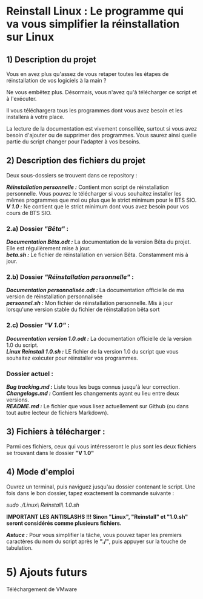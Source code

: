 # Reinstall Linux : Le programme qui va vous simplifier la réinstallation sur Linux

## 1) Description du projet

Vous en avez plus qu'assez de vous retaper toutes les étapes de réinstallation de vos logiciels à la main ?

Ne vous embêtez plus. Désormais, vous n'avez qu'à télécharger ce script et à l'exécuter.

Il vous téléchargera tous les programmes dont vous avez besoin et les installera à votre place.

La lecture de la documentation est vivement conseillée, surtout si vous avez besoin d'ajouter ou de supprimer des programmes. Vous saurez ainsi quelle partie du script changer pour l'adapter à vos besoins.


## 2) Description des fichiers du projet

Deux sous-dossiers se trouvent dans ce repository :  
  
*__Réinstallation personnelle :__* Contient mon script de réinstallation personnelle. Vous pouvez le télécharger si vous souhaitez installer les mêmes programmes que moi ou plus que le strict minimum pour le BTS SIO.  
*__V 1.0 :__* Ne contient que le strict minimum dont vous avez besoin pour vos cours de BTS SIO.  

### 2.a) Dossier _"Bêta"_ :
*__Documentation Bêta.odt :__* La documentation de la version Bêta du projet. Elle est régulièrement mise à jour.  
*__beta.sh :__* Le fichier de réinstallation en version Bêta. Constamment mis à jour.

### 2.b) Dossier _"Réinstallation personnelle"_ :
*__Documentation personnalisée.odt :__* La documentation officielle de ma version de réinstallation personnalisée  
*__personnel.sh :__* Mon fichier de réinstallation personnelle. Mis à jour lorsqu'une version stable du fichier de réinstallation bêta sort  

### 2.c) Dossier _"V 1.0"_ :
*__Documentation version 1.0.odt :__* La documentation officielle de la version 1.0 du script.  
*__Linux Reinstall 1.0.sh :__* LE fichier de la version 1.0 du script que vous souhaitez exécuter pour réinstaller vos programmes.  


### Dossier actuel :
*__Bug tracking.md :__* Liste tous les bugs connus jusqu'à leur correction.  
*__Changelogs.md :__* Contient les changements ayant eu lieu entre deux versions.  
*__README.md :__* Le fichier que vous lisez actuellement sur Github (ou dans tout autre lecteur de fichiers Markdown).  

## 3) Fichiers à télécharger :

Parmi ces fichiers, ceux qui vous intéresseront le plus sont les deux fichiers se trouvant dans le dossier **"V 1.0"**  

## 4) Mode d'emploi

Ouvrez un terminal, puis naviguez jusqu'au dossier contenant le script. Une fois dans le bon dossier, tapez exactement la commande suivante :

_sudo ./Linux\ Reinstall\ 1.0.sh_  

__IMPORTANT LES ANTISLASHS !!! Sinon "Linux", "Reinstall" et "1.0.sh" seront considérés comme plusieurs fichiers.__

*__Astuce :__* Pour vous simplifier la tâche, vous pouvez taper les premiers caractères du nom du script après le **"./"**, puis appuyer sur la touche de tabulation.

# 5) Ajouts futurs

Téléchargement de VMware
